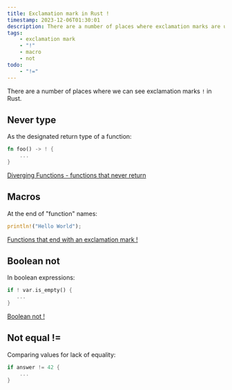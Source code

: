 ```yaml
---
title: Exclamation mark in Rust !
timestamp: 2023-12-06T01:30:01
description: There are a number of places where exclamation marks are used in Rust
tags:
    - exclamation mark
    - "!"
    - macro
    - not
todo:
    - "!="
---
```


There are a number of places where we can see exclamation marks `!` in Rust.


## Never type

As the designated return type of a function:

```rust
fn foo() -> ! {
    ...
}
```

[Diverging Functions - functions that never return](/diverging-functions)


## Macros


At the end of "function" names:

```rust
println!("Hello World");
```

[Functions that end with an exclamation mark !](/functions-that-end-with-exclamation-mark)

## Boolean not

In boolean expressions:

```rust
if ! var.is_empty() {
   ...
}
```

[Boolean not !](/boolean-not)


## Not equal !=

Comparing values for lack of equality:

```rust
if answer != 42 {
    ...
}
```



